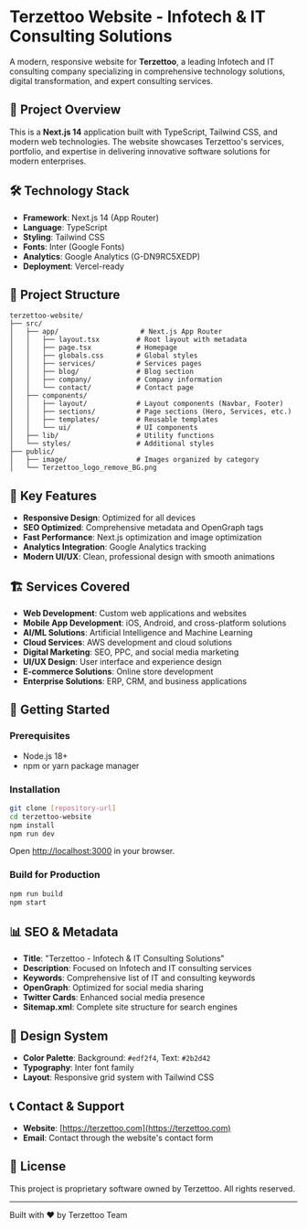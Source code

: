 # Terzettoo Website - Infotech & IT Consulting Solutions

A modern, responsive website for **Terzettoo**, a leading Infotech and IT consulting company specializing in comprehensive technology solutions, digital transformation, and expert consulting services.

## 🚀 Project Overview

This is a **Next.js 14** application built with TypeScript, Tailwind CSS, and modern web technologies. The website showcases Terzettoo's services, portfolio, and expertise in delivering innovative software solutions for modern enterprises.

## 🛠️ Technology Stack

- **Framework**: Next.js 14 (App Router)
- **Language**: TypeScript
- **Styling**: Tailwind CSS
- **Fonts**: Inter (Google Fonts)
- **Analytics**: Google Analytics (G-DN9RC5XEDP)
- **Deployment**: Vercel-ready

## 📁 Project Structure

```
terzettoo-website/
├── src/
│   ├── app/                    # Next.js App Router
│   │   ├── layout.tsx         # Root layout with metadata
│   │   ├── page.tsx           # Homepage
│   │   ├── globals.css        # Global styles
│   │   ├── services/          # Services pages
│   │   ├── blog/              # Blog section
│   │   ├── company/           # Company information
│   │   └── contact/           # Contact page
│   ├── components/
│   │   ├── layout/            # Layout components (Navbar, Footer)
│   │   ├── sections/          # Page sections (Hero, Services, etc.)
│   │   ├── templates/         # Reusable templates
│   │   └── ui/                # UI components
│   ├── lib/                   # Utility functions
│   └── styles/                # Additional styles
├── public/
│   ├── image/                 # Images organized by category
│   └── Terzettoo_logo_remove_BG.png
```

## 🎯 Key Features

- **Responsive Design**: Optimized for all devices
- **SEO Optimized**: Comprehensive metadata and OpenGraph tags
- **Fast Performance**: Next.js optimization and image optimization
- **Analytics Integration**: Google Analytics tracking
- **Modern UI/UX**: Clean, professional design with smooth animations

## 🏗️ Services Covered

- **Web Development**: Custom web applications and websites
- **Mobile App Development**: iOS, Android, and cross-platform solutions
- **AI/ML Solutions**: Artificial Intelligence and Machine Learning
- **Cloud Services**: AWS development and cloud solutions
- **Digital Marketing**: SEO, PPC, and social media marketing
- **UI/UX Design**: User interface and experience design
- **E-commerce Solutions**: Online store development
- **Enterprise Solutions**: ERP, CRM, and business applications

## 🚀 Getting Started

### Prerequisites
- Node.js 18+ 
- npm or yarn package manager

### Installation
```bash
git clone [repository-url]
cd terzettoo-website
npm install
npm run dev
```

Open [http://localhost:3000](http://localhost:3000) in your browser.

### Build for Production
```bash
npm run build
npm start
```

## 📊 SEO & Metadata

- **Title**: "Terzettoo - Infotech & IT Consulting Solutions"
- **Description**: Focused on Infotech and IT consulting services
- **Keywords**: Comprehensive list of IT and consulting keywords
- **OpenGraph**: Optimized for social media sharing
- **Twitter Cards**: Enhanced social media presence
- **Sitemap.xml**: Complete site structure for search engines

## 🎨 Design System

- **Color Palette**: Background: `#edf2f4`, Text: `#2b2d42`
- **Typography**: Inter font family
- **Layout**: Responsive grid system with Tailwind CSS

## 📞 Contact & Support

- **Website**: [https://terzettoo.com](https://terzettoo.com)
- **Email**: Contact through the website's contact form

## 📄 License

This project is proprietary software owned by Terzettoo. All rights reserved.

---

Built with ❤️ by Terzettoo Team

